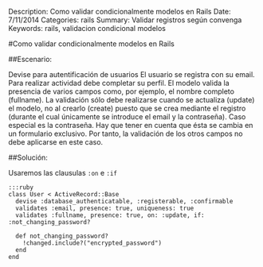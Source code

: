 Description: Como validar condicionalmente modelos en Rails
Date: 7/11/2014
Categories: rails
Summary: Validar registros según convenga
Keywords: rails, validacion condicional modelos

#Como validar condicionalmente modelos en Rails

##Escenario:

Devise para autentificación de usuarios
El usuario se registra con su email.
Para realizar actividad debe completar su perfil.
El modelo valida la presencia de varios campos como, por ejemplo, el nombre completo (fullname).
La validación sólo debe realizarse cuando se actualiza (update) el modelo, no al crearlo (create) puesto que se crea mediante el registro (durante el cual únicamente se introduce el email y la contraseña).
Caso especial es la contraseña. Hay que tener en cuenta que ésta se cambia en un formulario exclusivo. Por tanto, la validación de los otros campos no debe aplicarse en este caso.

##Solución:

Usaremos las clausulas ```:on``` e ```:if```

    :::ruby
    class User < ActiveRecord::Base
      devise :database_authenticatable, :registerable, :confirmable
      validates :email, presence: true, uniqueness: true
      validates :fullname, presence: true, on: :update, if: :not_changing_password?

      def not_changing_password?
        !changed.include?("encrypted_password")
      end
    end